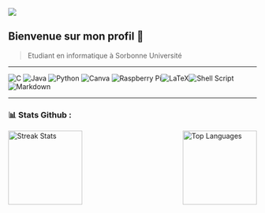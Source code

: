 [![](https://visitcount.itsvg.in/api?id=thibautmarcq&icon=0&color=0)](https://visitcount.itsvg.in)

## Bienvenue sur mon profil 👋
> Etudiant en informatique à Sorbonne Université
------

![C](https://img.shields.io/badge/c-%2300599C.svg?style=for-the-badge&logo=c&logoColor=white) ![Java](https://img.shields.io/badge/java-%23ED8B00.svg?style=for-the-badge&logo=openjdk&logoColor=white) ![Python](https://img.shields.io/badge/python-3670A0?style=for-the-badge&logo=python&logoColor=ffdd54)  ![Canva](https://img.shields.io/badge/Canva-%2300C4CC.svg?style=for-the-badge&logo=Canva&logoColor=white) ![Raspberry Pi](https://img.shields.io/badge/-RaspberryPi-C51A4A?style=for-the-badge&logo=Raspberry-Pi)![LaTeX](https://img.shields.io/badge/latex-%23008080.svg?style=for-the-badge&logo=latex&logoColor=white)![Shell Script](https://img.shields.io/badge/shell_script-%23121011.svg?style=for-the-badge&logo=gnu-bash&logoColor=white) ![Markdown](https://img.shields.io/badge/markdown-%23000000.svg?style=for-the-badge&logo=markdown&logoColor=white) 

------

### 📊 Stats Github : 

<div style="display: flex; justify-content: space-between; align-items: center;">
    <img src="https://github-readme-streak-stats.herokuapp.com/?user=thibautmarcq&theme=city_light&hide_border=false" alt="Streak Stats" height="150"/>
    <img src="https://github-readme-stats.vercel.app/api/top-langs/?username=thibautmarcq&theme=city_light&hide_border=false&include_all_commits=true&count_private=true&layout=compact&card_width=400" alt="Top Languages" height="150"/>
</div>


<!-- Proudly created with GPRM ( https://gprm.itsvg.in ) -->
